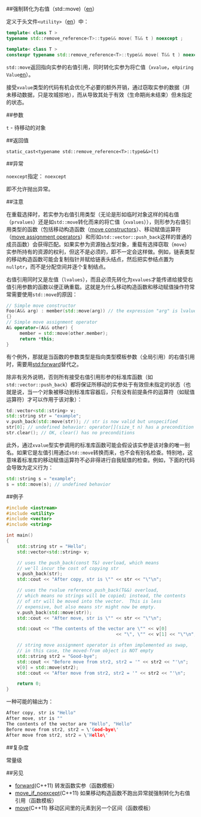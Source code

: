 ##强制转化为右值（std::move)（[en](http://en.cppreference.com/w/cpp/utility/move)）

定义于头文件`<utility>`（[en](http://en.cppreference.com/w/cpp/header/utility)）中：

```C++
template< class T >
typename std::remove_reference<T>::type&& move( T&& t ) noexcept ;              (C++11 - C++14)
```
```C++
template< class T >
constexpr typename std::remove_reference<T>::type&& move( T&& t ) noexcept ;    (C++14 - )
```

`std::move`返回指向实参的右值引用，同时转化实参为将亡值（`xvalue`，`eXpiring Value`[en](http://en.cppreference.com/w/cpp/language/value_category)）。

接受`xvalue`类型的代码有机会优化不必要的额外开销，通过窃取实参的数据（并未移动数据，只是攻城掠地），而从导致其处于有效（生命期尚未结束）但未指定的状态。

##参数

`t` - 待移动的对象

##返回值

`static_cast<typename std::remove_reference<T>::type&&>(t)`

##异常

`noexcept`指定： `noexcept`

即不允许抛出异常。

##注意

在重载选择时，若实参为右值引用类型（无论是形如临时对象这样的纯右值（`prvalues`）还是如`std::move`转化而来的将亡值（`xvalues`）），则形参为右值引用类型的函数（包括移动构造函数（[move constructors](../language/move_constructor.md)）、移动赋值运算符（[move assignment operators](../language/move_operator.md)）和形如`std::vector::push_back`这样的普通的成员函数）会获得匹配。如果实参为资源独占型对象，重载有选择窃取（`move`）实参所持有的资源的权利，但这不是必须的，即不一定会这样做。例如，链表类型的移动构造函数可能会复制指针并赋给链表头结点，然后把实参结点置为`nullptr`，而不是分配空间并逐个复制结点。

右值引用同时又是左值（`lvalues`），而且必须先转化为`xvalues`才能传递给接受右值引用参数的函数以便正确重载。这就是为什么移动构造函数和移动赋值操作符常常需要使用`std::move`的原因：

```C++
// Simple move constructor
Foo(A&& arg) : member(std::move(arg)) // the expression "arg" is lvalue
{}
// Simple move assignment operator
A& operator=(A&& other) {
     member = std::move(other.member);
     return *this;
}
```

有个例外，那就是当函数的参数类型是指向类型模板参数（全局引用）的右值引用时，需要用[std:forward](forward.md)替代之。

除非有另外说明，否则所有接受右值引用形参的标准库函数（如`std::vector::push_back`）都将保证所移动的实参处于有效但未指定的状态（也就是说，当一个对象被移动到标准库容器后，只有没有前提条件的运算符（如赋值运算符）才可以作用于该对象）：

```C++
td::vector<std::string> v;
std::string str = "example";
v.push_back(std::move(str)); // str is now valid but unspecified
str[0]; // undefined behavior: operator[](size_t n) has a precondition size() > n
str.clear(); // OK, clear() has no preconditions
```

此外，通过`xvalue`型实参调用的标准库函数可能会假设该实参是该对象的唯一别名。如果它是左值引用通过`std::move`转换而来，也不会有别名检查。特别地，这意味着标准库的移动赋值运算符不必非得进行自我赋值的检查。例如，下面的代码会导致为定义行为：

```C++
std::string s = "example";
s = std::move(s); // undefined behavior
```

##例子

```C++
#include <iostream>
#include <utility>
#include <vector>
#include <string>

int main()
{
    std::string str = "Hello";
    std::vector<std::string> v;

    // uses the push_back(const T&) overload, which means
    // we'll incur the cost of copying str
    v.push_back(str);
    std::cout << "After copy, str is \"" << str << "\"\n";

    // uses the rvalue reference push_back(T&&) overload,
    // which means no strings will be copied; instead, the contents
    // of str will be moved into the vector.  This is less
    // expensive, but also means str might now be empty.
    v.push_back(std::move(str));
    std::cout << "After move, str is \"" << str << "\"\n";

    std::cout << "The contents of the vector are \"" << v[0]
                                         << "\", \"" << v[1] << "\"\n";

    // string move assignment operator is often implemented as swap,
    // in this case, the moved-from object is NOT empty
    std::string str2 = "Good-bye";
    std::cout << "Before move from str2, str2 = '" << str2 << "'\n";
    v[0] = std::move(str2);
    std::cout << "After move from str2, str2 = '" << str2 << "'\n";

    return 0;
}
```

一种可能的输出为：

```C++
After copy, str is "Hello"
After move, str is ""
The contents of the vector are "Hello", "Hello"
Before move from str2, str2 = \'Good-bye\'
After move from str2, str2 = \'Hello\'
```

##复杂度

常量级

##另见

- [forward](forward.md)(C++11)                      转发函数实参（函数模板）
- [move_if_noexcept](move_if_noexcept.md)(C++11)    如果移动构造函数不跑出异常就强制转化为右值引用（函数模板）
- [move](../algorithm/move.md)(C++11)               移动区间里的元素到另一个区间（函数模板）
